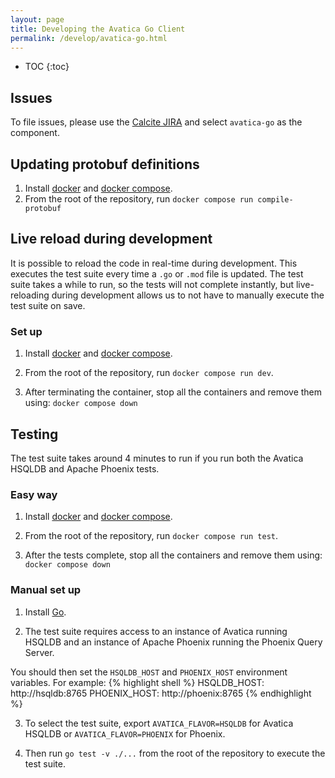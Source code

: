 ```yaml
---
layout: page
title: Developing the Avatica Go Client
permalink: /develop/avatica-go.html
---
```


<!--
{% comment %}
Licensed to the Apache Software Foundation (ASF) under one or more
contributor license agreements.  See the NOTICE file distributed with
this work for additional information regarding copyright ownership.
The ASF licenses this file to you under the Apache License, Version 2.0
(the "License"); you may not use this file except in compliance with
the License.  You may obtain a copy of the License at

http://www.apache.org/licenses/LICENSE-2.0

Unless required by applicable law or agreed to in writing, software
distributed under the License is distributed on an "AS IS" BASIS,
WITHOUT WARRANTIES OR CONDITIONS OF ANY KIND, either express or implied.
See the License for the specific language governing permissions and
limitations under the License.
{% endcomment %}
-->

* TOC
{:toc}

## Issues

To file issues, please use the [Calcite JIRA](https://issues.apache.org/jira/projects/CALCITE/issues) and select `avatica-go`
as the component.

## Updating protobuf definitions
1. Install [docker](https://docs.docker.com/install/) and [docker compose](https://docs.docker.com/compose/install/).
2. From the root of the repository, run `docker compose run compile-protobuf`

## Live reload during development
It is possible to reload the code in real-time during development. This executes the test suite every time a `.go` or
`.mod` file is updated. The test suite takes a while to run, so the tests will not complete instantly, but live-reloading
during development allows us to not have to manually execute the test suite on save.

### Set up
1. Install [docker](https://docs.docker.com/install/) and [docker compose](https://docs.docker.com/compose/install/).

2. From the root of the repository, run `docker compose run dev`.

3. After terminating the container, stop all the containers and remove them using: `docker compose down`

## Testing
The test suite takes around 4 minutes to run if you run both the Avatica HSQLDB and Apache Phoenix tests.

### Easy way
1. Install [docker](https://docs.docker.com/install/) and [docker compose](https://docs.docker.com/compose/install/).

2. From the root of the repository, run `docker compose run test`.

3. After the tests complete, stop all the containers and remove them using: `docker compose down`

### Manual set up
1. Install [Go](https://golang.org/doc/install).

2. The test suite requires access to an instance of Avatica running HSQLDB and an instance of Apache Phoenix running the
Phoenix Query Server.

You should then set the `HSQLDB_HOST` and `PHOENIX_HOST` environment variables. For example:
{% highlight shell %}
HSQLDB_HOST: http://hsqldb:8765
PHOENIX_HOST: http://phoenix:8765
{% endhighlight %}

3. To select the test suite, export `AVATICA_FLAVOR=HSQLDB` for Avatica HSQLDB or `AVATICA_FLAVOR=PHOENIX` for Phoenix.

4. Then run `go test -v ./...` from the root of the repository to execute the test suite.